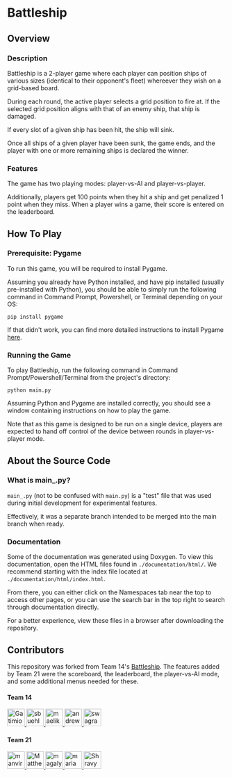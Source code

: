 # Battleship
## Overview
### Description
Battleship is a 2-player game where each player can position ships of various sizes (identical to their opponent's fleet) whereever they wish on a grid-based board.

During each round, the active player selects a grid position to fire at. If the selected grid position aligns with that of an enemy ship, that ship is damaged.

If every slot of a given ship has been hit, the ship will sink.

Once all ships of a given player have been sunk, the game ends, and the player with one or more remaining ships is declared the winner.

### Features
The game has two playing modes: player-vs-AI and player-vs-player. 

Additionally, players get 100 points when they hit a ship and get penalized 1 point when they miss. When a player wins a game, their score is entered on the leaderboard.

## How To Play
### Prerequisite: Pygame
To run this game, you will be required to install Pygame.

Assuming you already have Python installed, and have pip installed (usually pre-installed with Python), you should be able to simply run the following command in Command Prompt, Powershell, or Terminal depending on your OS:

```
pip install pygame
```

If that didn't work, you can find more detailed instructions to install Pygame [here](https://pypi.org/project/pygame/).

### Running the Game
To play Battleship, run the following command in Command Prompt/Powershell/Terminal from the project's directory:

`python main.py`

Assuming Python and Pygame are installed correctly, you should see a window containing instructions on how to play the game.

Note that as this game is designed to be run on a single device, players are expected to hand off control of the device between rounds in player-vs-player mode.

## About the Source Code
### What is main_.py?
`main_.py` (not to be confused with `main.py`) is a "test" file that was used during initial development for experimental features.

Effectively, it was a separate branch intended to be merged into the main branch when ready.

### Documentation
Some of the documentation was generated using Doxygen. To view this documentation, open the HTML files found in `./documentation/html/`. We recommend starting with the index file located at `./documentation/html/index.html`. 

From there, you can either click on the Namespaces tab near the top to access other pages, or you can use the search bar in the top right to search through documentation directly.

For a better experience, view these files in a browser after downloading the repository.

## Contributors
This repository was forked from Team 14's [Battleship](https://github.com/maelikax/EECS581_Project1). The features added by Team 21 were the scoreboard, the leaderboard, the player-vs-AI mode, and some additional menus needed for these.

#### Team 14
<a href="https://github.com/Gatimio" target="_blank" title="Gatimio">
  <img src="https://github.com/Gatimio.png?size=40" height="40" width="40" alt="Gatimio" />
</a>
<a href="https://github.com/sbuehler7524" target="_blank" title="sbuehler7524">
  <img src="https://github.com/sbuehler7524.png?size=40" height="40" width="40" alt="sbuehler7524" />
</a>
<a href="https://github.com/maelikax" target="_blank" title="maelikax">
  <img src="https://github.com/maelikax.png?size=40" height="40" width="40" alt="maelikax" />
</a>
<a href="https://github.com/andrewvand02" target="_blank" title="andrewvand02">
  <img src="https://github.com/andrewvand02.png?size=40" height="40" width="40" alt="andrewvand02" />
</a>
<a href="https://github.com/swagranger011" target="_blank" title="swagranger011">
  <img src="https://github.com/swagranger011.png?size=40" height="40" width="40" alt="swagranger011" />
</a>


#### Team 21
<a href="https://github.com/manvirk21" target="_blank" title="manvirk21">
  <img src="https://github.com/manvirk21.png?size=40" height="40" width="40" alt="manvirk21" />
</a>
<a href="https://github.com/MatthewMcManness" target="_blank" title="MatthewMcManness">
  <img src="https://github.com/MatthewMcManness.png?size=40" height="40" width="40" alt="MatthewMcManness" />
</a>
<a href="https://github.com/magaly3118" target="_blank" title="magaly3118">
  <img src="https://github.com/magaly3118.png?size=40" height="40" width="40" alt="magaly3118" />
</a>
<a href="https://github.com/mariamoraby9" target="_blank" title="mariamoraby9">
  <img src="https://github.com/mariamoraby9.png?size=40" height="40" width="40" alt="mariamoraby9" />
</a>
<a href="https://github.com/ShravyaMatta3" target="_blank" title="ShravyaMatta3">
  <img src="https://github.com/ShravyaMatta3.png?size=40" height="40" width="40" alt="ShravyaMatta3" />
</a>
